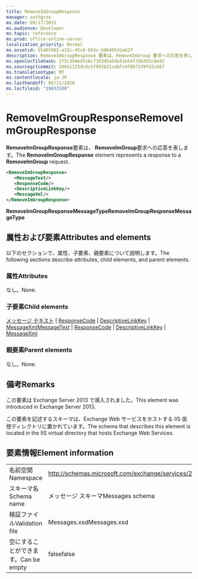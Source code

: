 ```yaml
---
title: RemoveImGroupResponse
manager: sethgros
ms.date: 09/17/2015
ms.audience: Developer
ms.topic: reference
ms.prod: office-online-server
localization_priority: Normal
ms.assetid: 55d6f802-a32c-45c6-b53c-b8b495d1e62f
description: RemoveImGroupResponse 要素は、RemoveImGroup 要求への応答を表します。
ms.openlocfilehash: 2f5c394ed7c6cf3d345a54e51e54f3563b3c8e92
ms.sourcegitcommit: 34041125dc8c5f993b21cebfc4f8b72f0fd2cb6f
ms.translationtype: MT
ms.contentlocale: ja-JP
ms.lasthandoff: 06/11/2018
ms.locfileid: "19833100"
---
```

# <a name="removeimgroupresponse"></a><span data-ttu-id="83316-103">RemoveImGroupResponse</span><span class="sxs-lookup"><span data-stu-id="83316-103">RemoveImGroupResponse</span></span>

<span data-ttu-id="83316-104">**RemoveImGroupResponse**要素は、 **RemoveImGroup**要求への応答を表します。</span><span class="sxs-lookup"><span data-stu-id="83316-104">The **RemoveImGroupResponse** element represents a response to a **RemoveImGroup** request.</span></span> 
  
```XML
<RemoveImGroupResponse>
   <MessageText/>
   <ResponseCode/>
   <DescriptiveLinkKey/>
   <MessageXml/>
</RemoveImGroupResponse>
```

 <span data-ttu-id="83316-105">**RemoveImGroupResponseMessageType**</span><span class="sxs-lookup"><span data-stu-id="83316-105">**RemoveImGroupResponseMessageType**</span></span>
## <a name="attributes-and-elements"></a><span data-ttu-id="83316-106">属性および要素</span><span class="sxs-lookup"><span data-stu-id="83316-106">Attributes and elements</span></span>

<span data-ttu-id="83316-107">以下のセクションで、属性、子要素、親要素について説明します。</span><span class="sxs-lookup"><span data-stu-id="83316-107">The following sections describe attributes, child elements, and parent elements.</span></span>
  
### <a name="attributes"></a><span data-ttu-id="83316-108">属性</span><span class="sxs-lookup"><span data-stu-id="83316-108">Attributes</span></span>

<span data-ttu-id="83316-109">なし。</span><span class="sxs-lookup"><span data-stu-id="83316-109">None.</span></span>
  
### <a name="child-elements"></a><span data-ttu-id="83316-110">子要素</span><span class="sxs-lookup"><span data-stu-id="83316-110">Child elements</span></span>

<span data-ttu-id="83316-111">[メッセージ テキスト](messagetext.md) | [ResponseCode](responsecode.md) | [DescriptiveLinkKey](descriptivelinkkey.md) | [MessageXml](messagexml.md)</span><span class="sxs-lookup"><span data-stu-id="83316-111">[MessageText](messagetext.md) | [ResponseCode](responsecode.md) | [DescriptiveLinkKey](descriptivelinkkey.md) | [MessageXml](messagexml.md)</span></span>
  
### <a name="parent-elements"></a><span data-ttu-id="83316-112">親要素</span><span class="sxs-lookup"><span data-stu-id="83316-112">Parent elements</span></span>

<span data-ttu-id="83316-113">なし。</span><span class="sxs-lookup"><span data-stu-id="83316-113">None.</span></span>
  
## <a name="remarks"></a><span data-ttu-id="83316-114">備考</span><span class="sxs-lookup"><span data-stu-id="83316-114">Remarks</span></span>

<span data-ttu-id="83316-115">この要素は Exchange Server 2013 で導入されました。</span><span class="sxs-lookup"><span data-stu-id="83316-115">This element was introduced in Exchange Server 2013.</span></span>
  
<span data-ttu-id="83316-116">この要素を記述するスキーマは、Exchange Web サービスをホストする IIS 仮想ディレクトリに置かれています。</span><span class="sxs-lookup"><span data-stu-id="83316-116">The schema that describes this element is located in the IIS virtual directory that hosts Exchange Web Services.</span></span>
  
## <a name="element-information"></a><span data-ttu-id="83316-117">要素情報</span><span class="sxs-lookup"><span data-stu-id="83316-117">Element information</span></span>

|||
|:-----|:-----|
|<span data-ttu-id="83316-118">名前空間</span><span class="sxs-lookup"><span data-stu-id="83316-118">Namespace</span></span>  <br/> |http://schemas.microsoft.com/exchange/services/2006/messages  <br/> |
|<span data-ttu-id="83316-119">スキーマ名</span><span class="sxs-lookup"><span data-stu-id="83316-119">Schema name</span></span>  <br/> |<span data-ttu-id="83316-120">メッセージ スキーマ</span><span class="sxs-lookup"><span data-stu-id="83316-120">Messages schema</span></span>  <br/> |
|<span data-ttu-id="83316-121">検証ファイル</span><span class="sxs-lookup"><span data-stu-id="83316-121">Validation file</span></span>  <br/> |<span data-ttu-id="83316-122">Messages.xsd</span><span class="sxs-lookup"><span data-stu-id="83316-122">Messages.xsd</span></span>  <br/> |
|<span data-ttu-id="83316-123">空にすることができます。</span><span class="sxs-lookup"><span data-stu-id="83316-123">Can be empty</span></span>  <br/> |<span data-ttu-id="83316-124">false</span><span class="sxs-lookup"><span data-stu-id="83316-124">false</span></span>  <br/> |
   

